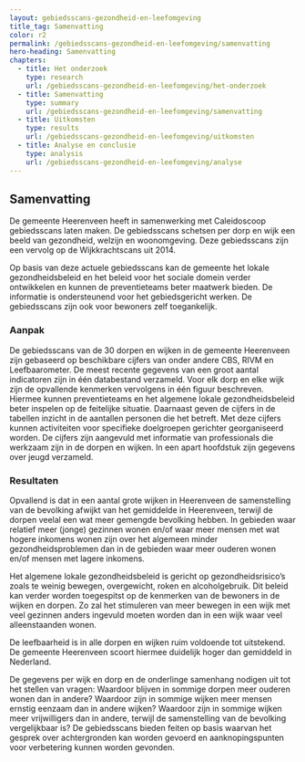 ```yaml
---
layout: gebiedsscans-gezondheid-en-leefomgeving
title_tag: Samenvatting
color: r2
permalink: /gebiedsscans-gezondheid-en-leefomgeving/samenvatting
hero-heading: Samenvatting
chapters:
  - title: Het onderzoek
    type: research
    url: /gebiedsscans-gezondheid-en-leefomgeving/het-onderzoek
  - title: Samenvatting
    type: summary
    url: /gebiedsscans-gezondheid-en-leefomgeving/samenvatting
  - title: Uitkomsten
    type: results
    url: /gebiedsscans-gezondheid-en-leefomgeving/uitkomsten
  - title: Analyse en conclusie
    type: analysis
    url: /gebiedsscans-gezondheid-en-leefomgeving/analyse
---
```

## Samenvatting

De gemeente Heerenveen heeft in samenwerking met Caleidoscoop gebiedsscans laten maken. De gebiedsscans schetsen per dorp en wijk een beeld van gezondheid, welzijn en woonomgeving. Deze gebiedsscans zijn een vervolg op de Wijkkrachtscans uit 2014.

Op basis van deze actuele gebiedsscans kan de gemeente het lokale gezondheidsbeleid en het beleid voor het sociale domein verder ontwikkelen en kunnen de preventieteams beter maatwerk bieden. De informatie is ondersteunend voor het gebiedsgericht werken. De gebiedsscans zijn ook voor bewoners zelf toegankelijk.

### Aanpak

De gebiedsscans van de 30 dorpen en wijken in de gemeente Heerenveen zijn gebaseerd op beschikbare cijfers van onder andere CBS, RIVM en Leefbaarometer. De meest recente gegevens van een groot aantal indicatoren zijn in één databestand verzameld. Voor elk dorp en elke wijk zijn de opvallende kenmerken vervolgens in één figuur beschreven. Hiermee kunnen preventieteams en het algemene lokale gezondheidsbeleid beter inspelen op de feitelijke situatie. Daarnaast geven de cijfers in de tabellen inzicht in de aantallen personen die het betreft. Met deze cijfers kunnen activiteiten voor specifieke doelgroepen gerichter georganiseerd worden. De cijfers zijn aangevuld met informatie van professionals die werkzaam zijn in de dorpen en wijken. In een apart hoofdstuk zijn gegevens over jeugd verzameld.

### Resultaten

Opvallend is dat in een aantal grote wijken in Heerenveen de samenstelling van de bevolking afwijkt van het gemiddelde in Heerenveen, terwijl de dorpen veelal een wat meer gemengde bevolking hebben. In gebieden waar relatief meer (jonge) gezinnen wonen en/of waar meer mensen met wat hogere inkomens wonen zijn over het algemeen minder gezondheidsproblemen dan in de gebieden waar meer ouderen wonen en/of mensen met lagere inkomens.

Het algemene lokale gezondheidsbeleid is gericht op gezondheidsrisico’s zoals te weinig bewegen, overgewicht, roken en alcoholgebruik. Dit beleid kan verder worden toegespitst op de kenmerken van de bewoners in de wijken en dorpen. Zo zal het stimuleren van meer bewegen in een wijk met veel gezinnen anders ingevuld moeten worden dan in een wijk waar veel alleenstaanden wonen.

De leefbaarheid is in alle dorpen en wijken ruim voldoende tot uitstekend. De gemeente Heerenveen scoort hiermee duidelijk hoger dan gemiddeld in Nederland.

De gegevens per wijk en dorp en de onderlinge samenhang nodigen uit tot het stellen van vragen: Waardoor blijven in sommige dorpen meer ouderen wonen dan in andere? Waardoor zijn in sommige wijken meer mensen ernstig eenzaam dan in andere wijken? Waardoor zijn in sommige wijken meer vrijwilligers dan in andere, terwijl de samenstelling van de bevolking vergelijkbaar is? De gebiedsscans bieden feiten op basis waarvan het gesprek over achtergronden kan worden gevoerd en aanknopingspunten voor verbetering kunnen worden gevonden.  

